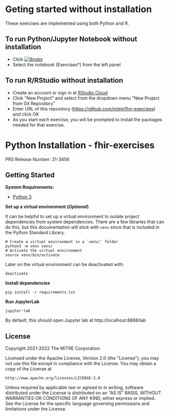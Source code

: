 # Geting started without installation
These exercises are implemented using both Python and R.

## To run Python/Jupyter Notebook without installation
 - Click [![Binder](https://mybinder.org/badge_logo.svg)](https://mybinder.org/v2/gh/mitre/fhir-exercises/HEAD)
 - Select the notebook (Exercises*) from the left panel

## To run R/RStudio without installation
 - Create an account or sign in at [RStudio Cloud](https://rstudio.cloud/)
 - Click "New Project" and select from the dropdown menu "New Project from Git Repository"
 - Enter URL of this repository (https://github.com/mitre/fhir-exercises) and click OK
 - As you start each exercise, you will be prompted to install the packages needed for that exercise.


# Python Installation - fhir-exercises

PRS Release Number: 21-3456

## Getting Started

**System Requirements:**
* [Python 3](https://www.python.org/downloads/)

**Set up a virtual environment (_Optional_)**

It can be helpful to set up a virtual environment to isolate project dependencies from system dependencies.
There are a few libraries that can do this, but this documentation will stick with `venv` since that is included
in the Python Standard Library.

```shell
# Create a virtual environment in a `venv/` folder
python3 -m venv venv/
# Activate the virtual environment
source venv/bin/activate
```

Later on the virtual environment can be deactivated with:

```shell
deactivate
```

**Install dependencies**

```shell
pip install -r requirements.txt
```

**Run JupyterLab**

```shell
jupyter-lab
```

By default, this should open Jupyter lab at http://localhost:8888/lab

## License

Copyright 2021-2022 The MITRE Corporation

Licensed under the Apache License, Version 2.0 (the "License");
you may not use this file except in compliance with the License.
You may obtain a copy of the License at

    http://www.apache.org/licenses/LICENSE-2.0

Unless required by applicable law or agreed to in writing, software
distributed under the License is distributed on an "AS IS" BASIS,
WITHOUT WARRANTIES OR CONDITIONS OF ANY KIND, either express or implied.
See the License for the specific language governing permissions and
limitations under the License.
